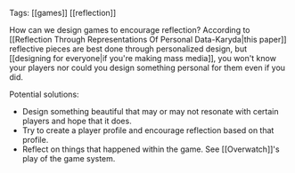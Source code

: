 Tags: [[games]] [[reflection]]

How can we design games to encourage reflection? According to [[Reflection Through Representations Of Personal Data-Karyda|this paper]] reflective pieces are best done through personalized design, but [[designing for everyone|if you're making mass media]], you won't know your players nor could you design something personal for them even if you did.

Potential solutions:

 - Design something beautiful that may or may not resonate with certain players and hope that it does.
 - Try to create a player profile and encourage reflection based on that profile.
 - Reflect on things that happened within the game. See [[Overwatch]]'s play of the game system.
